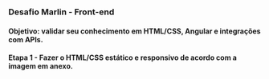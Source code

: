### Desafio Marlin - Front-end
#### Objetivo: validar seu conhecimento em HTML/CSS, Angular e integrações com APIs.
#### Etapa 1 - Fazer o HTML/CSS estático e responsivo de acordo com a imagem em anexo.
 